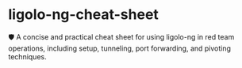 # ligolo-ng-cheat-sheet
🛡️ A concise and practical cheat sheet for using ligolo-ng in red team operations, including setup, tunneling, port forwarding, and pivoting techniques.

